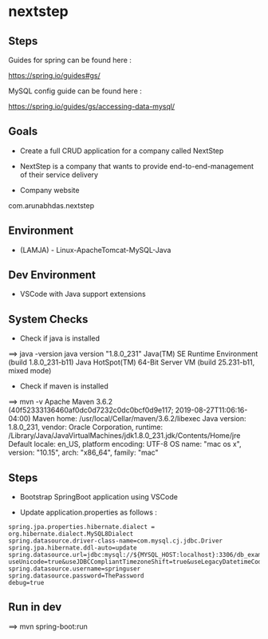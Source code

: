 # nextstep


## Steps

Guides for spring can be found here : 

https://spring.io/guides#gs/

MySQL config guide can be found here : 

https://spring.io/guides/gs/accessing-data-mysql/


## Goals 

- Create a full CRUD application for a company called NextStep

- NextStep is a company that wants to provide end-to-end-management of their service delivery

- Company website 

com.arunabhdas.nextstep

## Environment

- (LAMJA) - Linux-ApacheTomcat-MySQL-Java

## Dev Environment

- VSCode with Java support extensions

## System Checks

- Check if java is installed 

==> java -version
java version "1.8.0_231"
Java(TM) SE Runtime Environment (build 1.8.0_231-b11)
Java HotSpot(TM) 64-Bit Server VM (build 25.231-b11, mixed mode)

- Check if maven is installed

==> mvn -v
Apache Maven 3.6.2 (40f52333136460af0dc0d7232c0dc0bcf0d9e117; 2019-08-27T11:06:16-04:00)
Maven home: /usr/local/Cellar/maven/3.6.2/libexec
Java version: 1.8.0_231, vendor: Oracle Corporation, runtime: /Library/Java/JavaVirtualMachines/jdk1.8.0_231.jdk/Contents/Home/jre
Default locale: en_US, platform encoding: UTF-8
OS name: "mac os x", version: "10.15", arch: "x86_64", family: "mac"


## Steps

- Bootstrap SpringBoot application using VSCode

- Update application.properties as follows :

~~~
spring.jpa.properties.hibernate.dialect = org.hibernate.dialect.MySQL8Dialect
spring.datasource.driver-class-name=com.mysql.cj.jdbc.Driver
spring.jpa.hibernate.ddl-auto=update
spring.datasource.url=jdbc:mysql://${MYSQL_HOST:localhost}:3306/db_example?useUnicode=true&useJDBCCompliantTimezoneShift=true&useLegacyDatetimeCode=false&serverTimezone=UTC
spring.datasource.username=springuser
spring.datasource.password=ThePassword
debug=true
~~~


## Run in dev



==> mvn spring-boot:run